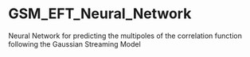 # GSM_EFT_Neural_Network
Neural Network for predicting the multipoles of the correlation function following the Gaussian Streaming Model
